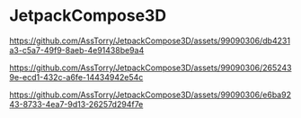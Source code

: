 # JetpackCompose3D
https://github.com/AssTorry/JetpackCompose3D/assets/99090306/db4231a3-c5a7-49f9-8aeb-4e91438be9a4

https://github.com/AssTorry/JetpackCompose3D/assets/99090306/2652439e-ecd1-432c-a6fe-14434942e54c

https://github.com/AssTorry/JetpackCompose3D/assets/99090306/e6ba9243-8733-4ea7-9d13-26257d294f7e
